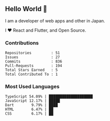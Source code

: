 ## Hello World 👋

I am a developer of web apps and other in Japan.

I ❤️ React and Flutter, and Open Source.

### Contributions

<!-- contributions start -->

    Repositories         : 51
    Issues               : 27
    Commits              : 836
    Pull-Requests        : 194
    Total Stars Earned   : 5
    Total Contributed To : 1

<!-- contributions end -->

### Most Used Languages

<!-- most-used-languages start -->

    TypeScript 54.09% | ████████████████████
    JavaScript 12.17% | █████
    Dart        9.79% | ████
    HTML        6.47% | ██
    CSS         6.17% | ██

<!-- most-used-languages end -->
